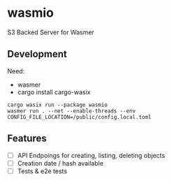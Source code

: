 # wasmio
S3 Backed Server for Wasmer

## Development

Need:
- wasmer
- cargo install cargo-wasix

```
cargo wasix run --package wasmio
wasmer run . --net --enable-threads --env CONFIG_FILE_LOCATION=/public/config.local.toml 
```

## Features

- [ ] API Endpoings for creating, listing, deleting objects
- [ ] Creation date / hash available
- [ ] Tests & e2e tests
